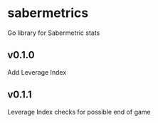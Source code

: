 # sabermetrics

Go library for Sabermetric stats

## v0.1.0

Add Leverage Index

## v0.1.1

Leverage Index checks for possible end of game
